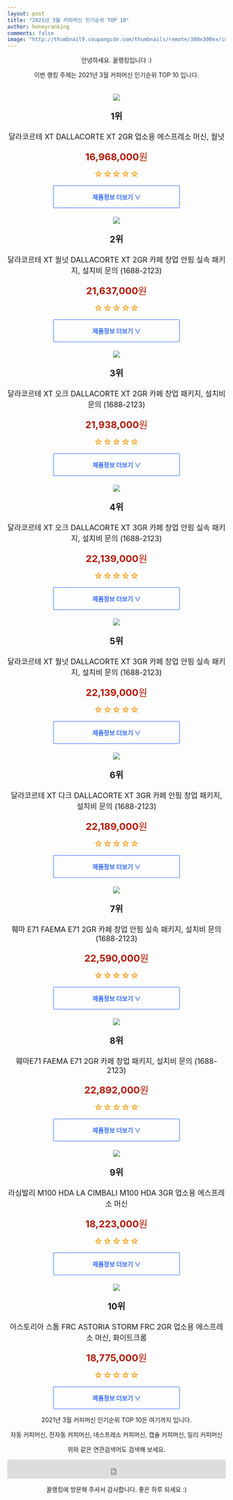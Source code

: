 ```yaml
--- 
layout: post 
title: "2021년 3월 커피머신 인기순위 TOP 10" 
author: honeyranking 
comments: false 
image: "http://thumbnail9.coupangcdn.com/thumbnails/remote/300x300ex/image/vendor_inventory/0eff/ef5a7e0190ee6bd5a87a82a70828dd8553da47f96c98cfbe3523a96daf80.jpeg" 
--- 
```

<p style="text-align: center;">안녕하세요. 꿀랭킹입니다 :)</p> <p style="text-align: center;">이번 랭킹 주제는 2021년 3월 커피머신 인기순위 TOP 10 입니다.</p><center><img src="http://thumbnail9.coupangcdn.com/thumbnails/remote/300x300ex/image/vendor_inventory/0eff/ef5a7e0190ee6bd5a87a82a70828dd8553da47f96c98cfbe3523a96daf80.jpeg" style="margin-top:20px" /></center> <p style="text-align: center; font-size: 20px"><b>1위</b></p> <p style="text-align: center; font-size: 17px">달라코르테 XT DALLACORTE XT 2GR 업소용 에스프레소 머신, 월넛</p> <p style="text-align: center;"><span style="color: #b61800; font-size: 22px;"><b>16,968,000</b>원</span></p> <p style="text-align: center;"><span style="color: #ff9600; font-size: 20px;">☆☆☆☆☆ </span><span style="color: #878787;"></span></p> <center><a href="https://coupa.ng/bT81uV"> <div style="font-size: 14px; display: inline-block; padding: 15px 90px; color: #346aff; border-radius: 2px; border: 1px solid #346aff; cursor: pointer;"><b>제품정보 더보기 &or;</b></div> </a></center><center><img src="http://thumbnail9.coupangcdn.com/thumbnails/remote/300x300ex/image/vendor_inventory/9b78/10f21da36c04d9452ddfd22032dae5ae53878c56d459d9fd04e4d10063db.jpeg" style="margin-top:20px" /></center> <p style="text-align: center; font-size: 20px"><b>2위</b></p> <p style="text-align: center; font-size: 17px">달라코르테 XT 월넛 DALLACORTE XT 2GR 카페 창업 안핌 실속 패키지, 설치비 문의 (1688-2123)</p> <p style="text-align: center;"><span style="color: #b61800; font-size: 22px;"><b>21,637,000</b>원</span></p> <p style="text-align: center;"><span style="color: #ff9600; font-size: 20px;">☆☆☆☆☆ </span><span style="color: #878787;"></span></p> <center><a href="https://coupa.ng/bT81uZ"> <div style="font-size: 14px; display: inline-block; padding: 15px 90px; color: #346aff; border-radius: 2px; border: 1px solid #346aff; cursor: pointer;"><b>제품정보 더보기 &or;</b></div> </a></center><center><img src="http://thumbnail6.coupangcdn.com/thumbnails/remote/300x300ex/image/vendor_inventory/5b30/9be1dbbaf96223b5910dc499f43b52434512cbf934bba2b2a55034deccac.jpeg" style="margin-top:20px" /></center> <p style="text-align: center; font-size: 20px"><b>3위</b></p> <p style="text-align: center; font-size: 17px">달라코르테 XT 오크 DALLACORTE XT 2GR 카페 창업 패키지, 설치비 문의 (1688-2123)</p> <p style="text-align: center;"><span style="color: #b61800; font-size: 22px;"><b>21,938,000</b>원</span></p> <p style="text-align: center;"><span style="color: #ff9600; font-size: 20px;">☆☆☆☆☆ </span><span style="color: #878787;"></span></p> <center><a href="https://coupa.ng/bT81u2"> <div style="font-size: 14px; display: inline-block; padding: 15px 90px; color: #346aff; border-radius: 2px; border: 1px solid #346aff; cursor: pointer;"><b>제품정보 더보기 &or;</b></div> </a></center><center><img src="http://thumbnail9.coupangcdn.com/thumbnails/remote/300x300ex/image/vendor_inventory/103f/441504614e9739a880b468640b811a64d457355a532d1d57654459c38cfe.jpeg" style="margin-top:20px" /></center> <p style="text-align: center; font-size: 20px"><b>4위</b></p> <p style="text-align: center; font-size: 17px">달라코르테 XT 오크 DALLACORTE XT 3GR 카페 창업 안핌 실속 패키지, 설치비 문의 (1688-2123)</p> <p style="text-align: center;"><span style="color: #b61800; font-size: 22px;"><b>22,139,000</b>원</span></p> <p style="text-align: center;"><span style="color: #ff9600; font-size: 20px;">☆☆☆☆☆ </span><span style="color: #878787;"></span></p> <center><a href="https://coupa.ng/bT81u4"> <div style="font-size: 14px; display: inline-block; padding: 15px 90px; color: #346aff; border-radius: 2px; border: 1px solid #346aff; cursor: pointer;"><b>제품정보 더보기 &or;</b></div> </a></center><center><img src="http://thumbnail6.coupangcdn.com/thumbnails/remote/300x300ex/image/vendor_inventory/0825/f32caf95b91206aebbb3f3e0207dbf8da707b814cccc0645969b84d937fb.jpeg" style="margin-top:20px" /></center> <p style="text-align: center; font-size: 20px"><b>5위</b></p> <p style="text-align: center; font-size: 17px">달라코르테 XT 월넛 DALLACORTE XT 3GR 카페 창업 안핌 실속 패키지, 설치비 문의 (1688-2123)</p> <p style="text-align: center;"><span style="color: #b61800; font-size: 22px;"><b>22,139,000</b>원</span></p> <p style="text-align: center;"><span style="color: #ff9600; font-size: 20px;">☆☆☆☆☆ </span><span style="color: #878787;"></span></p> <center><a href="https://coupa.ng/bT81u8"> <div style="font-size: 14px; display: inline-block; padding: 15px 90px; color: #346aff; border-radius: 2px; border: 1px solid #346aff; cursor: pointer;"><b>제품정보 더보기 &or;</b></div> </a></center><center><img src="http://thumbnail7.coupangcdn.com/thumbnails/remote/300x300ex/image/vendor_inventory/dc59/93b98165928bfaebdee2fcb33efe059f64a3521203bce4e8452863503fc3.jpeg" style="margin-top:20px" /></center> <p style="text-align: center; font-size: 20px"><b>6위</b></p> <p style="text-align: center; font-size: 17px">달라코르테 XT 다크 DALLACORTE XT 3GR 카페 안핌 창업 패키지, 설치비 문의 (1688-2123)</p> <p style="text-align: center;"><span style="color: #b61800; font-size: 22px;"><b>22,189,000</b>원</span></p> <p style="text-align: center;"><span style="color: #ff9600; font-size: 20px;">☆☆☆☆☆ </span><span style="color: #878787;"></span></p> <center><a href="https://coupa.ng/bT81va"> <div style="font-size: 14px; display: inline-block; padding: 15px 90px; color: #346aff; border-radius: 2px; border: 1px solid #346aff; cursor: pointer;"><b>제품정보 더보기 &or;</b></div> </a></center><center><img src="http://thumbnail6.coupangcdn.com/thumbnails/remote/300x300ex/image/vendor_inventory/68e4/ba69657699660a56f4906b83ad5bc3682fd779c863b9d30016d8e1252d4c.jpeg" style="margin-top:20px" /></center> <p style="text-align: center; font-size: 20px"><b>7위</b></p> <p style="text-align: center; font-size: 17px">훼마 E71 FAEMA E71 2GR 카페 창업 안핌 실속 패키지, 설치비 문의 (1688-2123)</p> <p style="text-align: center;"><span style="color: #b61800; font-size: 22px;"><b>22,590,000</b>원</span></p> <p style="text-align: center;"><span style="color: #ff9600; font-size: 20px;">☆☆☆☆☆ </span><span style="color: #878787;"></span></p> <center><a href="https://coupa.ng/bT81ve"> <div style="font-size: 14px; display: inline-block; padding: 15px 90px; color: #346aff; border-radius: 2px; border: 1px solid #346aff; cursor: pointer;"><b>제품정보 더보기 &or;</b></div> </a></center><center><img src="http://thumbnail9.coupangcdn.com/thumbnails/remote/300x300ex/image/vendor_inventory/4979/06ea32f897e1152ca658e2508d85b62afc5f199faf95bb1332aaffd24fef.jpeg" style="margin-top:20px" /></center> <p style="text-align: center; font-size: 20px"><b>8위</b></p> <p style="text-align: center; font-size: 17px">훼마E71 FAEMA E71 2GR 카페 창업 패키지, 설치비 문의 (1688-2123)</p> <p style="text-align: center;"><span style="color: #b61800; font-size: 22px;"><b>22,892,000</b>원</span></p> <p style="text-align: center;"><span style="color: #ff9600; font-size: 20px;">☆☆☆☆☆ </span><span style="color: #878787;"></span></p> <center><a href="https://coupa.ng/bT81vh"> <div style="font-size: 14px; display: inline-block; padding: 15px 90px; color: #346aff; border-radius: 2px; border: 1px solid #346aff; cursor: pointer;"><b>제품정보 더보기 &or;</b></div> </a></center><center><img src="http://thumbnail6.coupangcdn.com/thumbnails/remote/300x300ex/image/vendor_inventory/cecb/d2d2ff16b771ea6ea17dc5e50d5c1c39759bc2128c4f3ed44580e5ab7982.jpeg" style="margin-top:20px" /></center> <p style="text-align: center; font-size: 20px"><b>9위</b></p> <p style="text-align: center; font-size: 17px">라심발리 M100 HDA LA CIMBALI M100 HDA 3GR 업소용 에스프레소 머신</p> <p style="text-align: center;"><span style="color: #b61800; font-size: 22px;"><b>18,223,000</b>원</span></p> <p style="text-align: center;"><span style="color: #ff9600; font-size: 20px;">☆☆☆☆☆ </span><span style="color: #878787;"></span></p> <center><a href="https://coupa.ng/bT81vm"> <div style="font-size: 14px; display: inline-block; padding: 15px 90px; color: #346aff; border-radius: 2px; border: 1px solid #346aff; cursor: pointer;"><b>제품정보 더보기 &or;</b></div> </a></center><center><img src="http://thumbnail7.coupangcdn.com/thumbnails/remote/300x300ex/image/vendor_inventory/e1b5/bfdd9a545094a15f88f21730d66233806567ffa6aafa717b344fa130b0b1.jpeg" style="margin-top:20px" /></center> <p style="text-align: center; font-size: 20px"><b>10위</b></p> <p style="text-align: center; font-size: 17px">아스토리아 스톰 FRC ASTORIA STORM FRC 2GR 업소용 에스프레소 머신, 화이트크롬</p> <p style="text-align: center;"><span style="color: #b61800; font-size: 22px;"><b>18,775,000</b>원</span></p> <p style="text-align: center;"><span style="color: #ff9600; font-size: 20px;">☆☆☆☆☆ </span><span style="color: #878787;"></span></p> <center><a href="https://coupa.ng/bT81vq"> <div style="font-size: 14px; display: inline-block; padding: 15px 90px; color: #346aff; border-radius: 2px; border: 1px solid #346aff; cursor: pointer;"><b>제품정보 더보기 &or;</b></div> </a></center> <p style="text-align: center;"> </p> <p style="text-align: center;"> </p> <p style="text-align: center;">2021년 3월 커피머신 인기순위 TOP 10은 여기까지 입니다.</p> <p style="text-align: center;">자동 커피머신, 전자동 커피머신, 네스프레소 커피머신, 캡슐 커피머신, 일리 커피머신</p> <p style="text-align: center;">위와 같은 연관검색어도 검색해 보세요.</p> <iframe src="https://coupa.ng/bSaIdo" width="100%" height="44" frameborder="0" scrolling="no" referrerpolicy="unsafe-url"></iframe> <p style="text-align: center;">꿀랭킹에 방문해 주셔서 감사합니다. 좋은 하루 되세요 :)</p>
